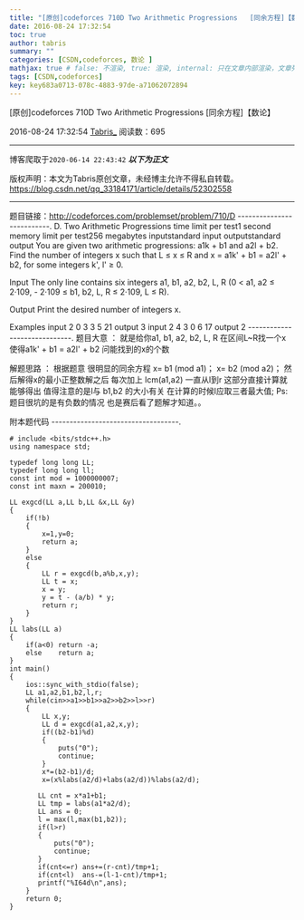```yaml
---
title: "[原创]codeforces 710D Two Arithmetic Progressions   [同余方程]【数论】"
date: 2016-08-24 17:32:54
toc: true
author: tabris
summary: ""
categories: [CSDN,codeforces, 数论 ]
mathjax: true # false: 不渲染, true: 渲染, internal: 只在文章内部渲染，文章列表中不渲染
tags: [CSDN,codeforces]
key: key683a0713-078c-4883-97de-a71062072894
---
```


[原创]codeforces 710D Two Arithmetic Progressions   [同余方程]【数论】

2016-08-24 17:32:54  [Tabris_](https://me.csdn.net/qq_33184171) 阅读数：695

---

博客爬取于`2020-06-14 22:43:42`
***以下为正文***

版权声明：本文为Tabris原创文章，未经博主允许不得私自转载。
https://blog.csdn.net/qq_33184171/article/details/52302558

<!-- more -->

---

题目链接：http://codeforces.com/problemset/problem/710/D
--------------------------.
D. Two Arithmetic Progressions
time limit per test1 second
memory limit per test256 megabytes
inputstandard input
outputstandard output
You are given two arithmetic progressions: a1k + b1 and a2l + b2. Find the number of integers x such that L ≤ x ≤ R and x = a1k' + b1 = a2l' + b2, for some integers k', l' ≥ 0.

Input
The only line contains six integers a1, b1, a2, b2, L, R (0 < a1, a2 ≤ 2·109,  - 2·109 ≤ b1, b2, L, R ≤ 2·109, L ≤ R).

Output
Print the desired number of integers x.

Examples
input
2 0 3 3 5 21
output
3
input
2 4 3 0 6 17
output
2
-----------------------------.
题目大意 ：
		就是给你a1, b1, a2, b2, L, R   在区间L~R找一个x 使得a1k' + b1 = a2l' + b2  问能找到的x的个数

解题思路 ：
		根据题意 很明显的同余方程
		x= b1 (mod a1)；
	    x= b2 (mod a2)；
		然后解得x的最小正整数解之后 每次加上 lcm(a1,a2)  一直从l到r  这部分直接计算就能够得出
		值得注意的是l与 b1,b2 的大小有关   在计算的时候l应取三者最大值;
		Ps:题目很坑的是有负数的情况  也是赛后看了题解才知道。。


附本题代码
-----------------------------------.
```
# include <bits/stdc++.h>
using namespace std;

typedef long long LL;
typedef long long ll;
const int mod = 1000000007;
const int maxn = 200010;

LL exgcd(LL a,LL b,LL &x,LL &y)
{
    if(!b)
    {
        x=1,y=0;
        return a;
    }
    else
    {
        LL r = exgcd(b,a%b,x,y);
        LL t = x;
        x = y;
        y = t - (a/b) * y;
        return r;
    }
}
LL labs(LL a)
{
    if(a<0) return -a;
    else    return a;
}
int main()
{
    ios::sync_with_stdio(false);
    LL a1,a2,b1,b2,l,r;
    while(cin>>a1>>b1>>a2>>b2>>l>>r)
    {
        LL x,y;
        LL d = exgcd(a1,a2,x,y);
        if((b2-b1)%d)
        {
            puts("0");
            continue;
        }
        x*=(b2-b1)/d;
        x=(x%labs(a2/d)+labs(a2/d))%labs(a2/d);

       LL cnt = x*a1+b1;
       LL tmp = labs(a1*a2/d);
       LL ans = 0;
       l = max(l,max(b1,b2));
       if(l>r)
       {
           puts("0");
           continue;
       }
       if(cnt<=r) ans+=(r-cnt)/tmp+1;
       if(cnt<l)  ans-=(l-1-cnt)/tmp+1;
       printf("%I64d\n",ans);
    }
    return 0;
}

```
